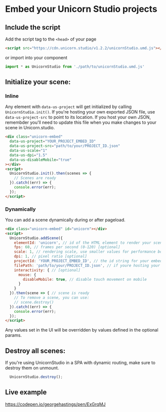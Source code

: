 # Embed your Unicorn Studio projects

## Include the script

Add the script tag to the `<head>` of your page
```html
<script src="https://cdn.unicorn.studio/v1.2.2/unicornStudio.umd.js"></script>
```

or import into your component
```js
import * as UnicornStudio from './path/to/unicornStudio.umd.js'
```

## Initialize your scene:

### Inline
Any element with `data-us-project` will get initialized by calling `UnicornStudio.init()`. If you're hosting your own exported JSON file, use `data-us-project-src` to point to its location. If you host your own JSON, remembder you'll need to update this file when you make changes to your scene in Unicorn.studio.
```html
<div class="unicorn-embed"
  data-us-project="YOUR_PROJECT_EMBED_ID"
  data-us-project-src="path/to/your/PROJECT_ID.json"
  data-us-scale="1"
  data-us-dpi="1.5"
  data-us-disableMobile="true"
></div>
<script>
  UnicornStudio.init().then(scenes => {
    // Scenes are ready
  }).catch((err) => {
    console.error(err);
  });
</script>
```
### Dynamically
You can add a scene dynamically during or after pageload. 
```html
<div class="unicorn-embed" id="unicorn"></div>
<script>
  UnicornStudio.addScene({
    elementId: 'unicorn', // id of the HTML element to render your scene in (the scene will use its dimensions)
    fps: 60, // frames per second (0-120) [optional]
    scale: 1, // rendering scale, use smaller values for performance boost (0.25-1) [optional]
    dpi: 1, // pixel ratio [optional]
    projectId: 'YOUR_PROJECT_EMBED_ID', // the id string for your embed (get this from "embed" export)
    filePath: 'path/to/your/PROJECT_ID.json', // if youre hosting your own exported json code, point to it here
    interactivity: { // [optional]
      mouse: {
        disableMobile: true, // disable touch movement on mobile
      }
    }
  }).then(scene => { // scene is ready
    // To remove a scene, you can use:
    // scene.destroy()
  }).catch((err) => {
    console.error(err);
  });
</script>
```
Any values set in the UI will be overridden by values defined in the optional params. 

## Destroy all scenes:
If you're using UnicornStudio in a SPA with dynamic routing, make sure to destroy them on unmount.
```js
  UnicornStudio.destroy();
```

## Live example
https://codepen.io/georgehastings/pen/ExGrqMJ
